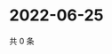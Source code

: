 # 2022-06-25

共 0 条

<!-- BEGIN WEIBO -->
<!-- 最后更新时间 Sat Jun 25 2022 01:20:19 GMT+0800 (China Standard Time) -->

<!-- END WEIBO -->
